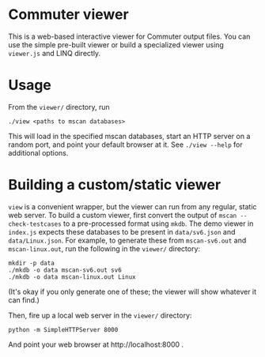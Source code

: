 Commuter viewer
===============

This is a web-based interactive viewer for Commuter output files.  You
can use the simple pre-built viewer or build a specialized viewer
using `viewer.js` and LINQ directly.


Usage
=====

From the `viewer/` directory, run

    ./view <paths to mscan databases>

This will load in the specified mscan databases, start an HTTP server
on a random port, and point your default browser at it.  See `./view
--help` for additional options.


Building a custom/static viewer
===============================

`view` is a convenient wrapper, but the viewer can run from any
regular, static web server.  To build a custom viewer, first convert
the output of `mscan --check-testcases` to a pre-processed format
using `mkdb`.  The demo viewer in `index.js` expects these databases
to be present in `data/sv6.json` and `data/Linux.json`.  For example,
to generate these from `mscan-sv6.out` and `mscan-linux.out`, run the
following in the `viewer/` directory:

    mkdir -p data
    ./mkdb -o data mscan-sv6.out sv6
    ./mkdb -o data mscan-linux.out Linux

(It's okay if you only generate one of these; the viewer will show
whatever it can find.)

Then, fire up a local web server in the `viewer/` directory:

    python -m SimpleHTTPServer 8000

And point your web browser at http://localhost:8000 .
